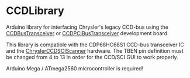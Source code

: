 # CCDLibrary
Arduino library for interfacing Chrysler's legacy CCD-bus using the [CCDBusTransceiver](https://github.com/laszlodaniel/CCDBusTransceiver) or [CCDPCIBusTransceiver](https://github.com/laszlodaniel/CCDPCIBusTransceiver) development board.

This library is compatible with the CDP68HC68S1 CCD-bus transceiver IC and the [ChryslerCCDSCIScanner](https://github.com/laszlodaniel/ChryslerCCDSCIScanner) hardware. The TBEN pin definition must be changed from 4 to 13 in order for the CCD/SCI GUI to work properly.

Arduino Mega / ATmega2560 microcontroller is required!